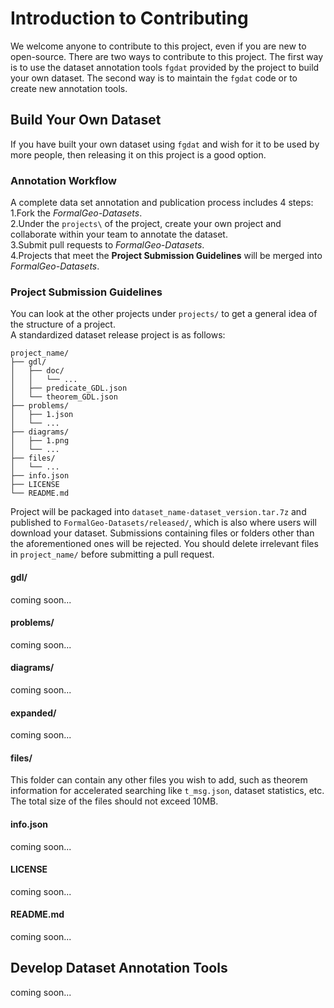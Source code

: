# Introduction to Contributing

We welcome anyone to contribute to this project, even if you are new to open-source. There are two ways to contribute to
this project. The first way is to use the dataset annotation tools `fgdat` provided by the project to build your own
dataset. The second way is to maintain the `fgdat` code or to create new annotation tools.

## Build Your Own Dataset

If you have built your own dataset using `fgdat` and wish for it to be used by more people, then releasing it on this
project is a good option.

### Annotation Workflow

A complete data set annotation and publication process includes 4 steps:  
1.Fork the *FormalGeo-Datasets*.  
2.Under the `projects\` of the project, create your own project and collaborate within your team to annotate the
dataset.  
3.Submit pull requests to *FormalGeo-Datasets*.  
4.Projects that meet the **Project Submission Guidelines** will be merged into *FormalGeo-Datasets*.

### Project Submission Guidelines

You can look at the other projects under `projects/` to get a general idea of the structure of a project.  
A standardized dataset release project is as follows:

    project_name/
    ├── gdl/
    │   ├── doc/
    │   │   └── ...
    │   ├── predicate_GDL.json
    │   └── theorem_GDL.json
    ├── problems/
    │   ├── 1.json
    │   └── ...
    ├── diagrams/
    │   ├── 1.png
    │   └── ...
    ├── files/
    │   └── ...
    ├── info.json
    ├── LICENSE
    └── README.md

Project will be packaged into `dataset_name-dataset_version.tar.7z` and published to `FormalGeo-Datasets/released/`,
which is also where users will download your dataset. Submissions containing files or folders other than the
aforementioned ones will be rejected. You should delete irrelevant files in `project_name/` before submitting a pull
request.

#### gdl/

coming soon...

#### problems/

coming soon...

#### diagrams/

coming soon...

#### expanded/

coming soon...

#### files/

This folder can contain any other files you wish to add, such as theorem information for accelerated searching like
`t_msg.json`, dataset statistics, etc. The total size of the files should not exceed 10MB.

#### info.json

coming soon...

#### LICENSE

coming soon...

#### README.md

coming soon...

## Develop Dataset Annotation Tools

coming soon...